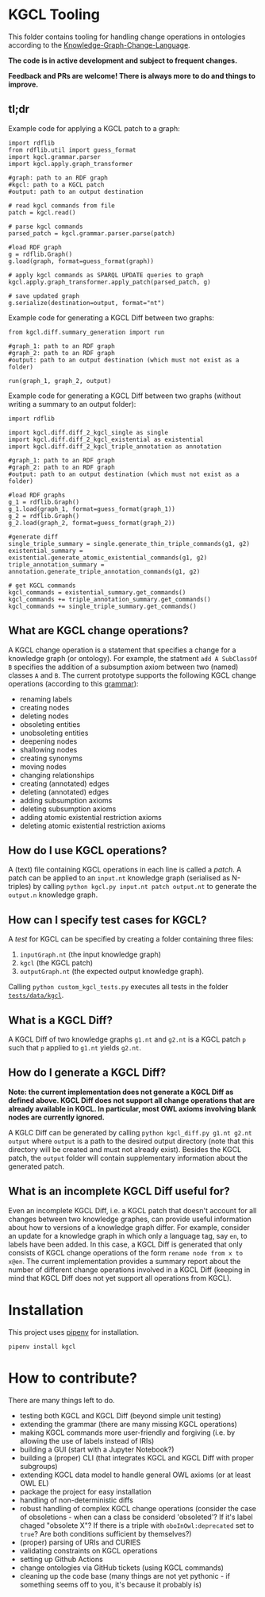 # KGCL Tooling
This folder contains tooling for handling change operations in ontologies according to the [Knowledge-Graph-Change-Language](https://cmungall.github.io/knowledge-graph-change-language/).

**The code is in active development and subject to frequent changes.**

**Feedback and PRs are welcome! There is always more to do and things to improve.**

## tl;dr

Example code for applying a KGCL patch to a graph:

```
import rdflib
from rdflib.util import guess_format
import kgcl.grammar.parser
import kgcl.apply.graph_transformer

#graph: path to an RDF graph
#kgcl: path to a KGCL patch
#output: path to an output destination

# read kgcl commands from file
patch = kgcl.read() 

# parse kgcl commands
parsed_patch = kgcl.grammar.parser.parse(patch)

#load RDF graph
g = rdflib.Graph()
g.load(graph, format=guess_format(graph))

# apply kgcl commands as SPARQL UPDATE queries to graph
kgcl.apply.graph_transformer.apply_patch(parsed_patch, g)

# save updated graph
g.serialize(destination=output, format="nt") 

```

Example code for generating a KGCL Diff between two graphs:

```
from kgcl.diff.summary_generation import run

#graph_1: path to an RDF graph
#graph_2: path to an RDF graph
#output: path to an output destination (which must not exist as a folder)

run(graph_1, graph_2, output)
```

Example code for generating a KGCL Diff between two graphs (without writing a summary to an output folder): 

```
import rdflib

import kgcl.diff.diff_2_kgcl_single as single
import kgcl.diff.diff_2_kgcl_existential as existential
import kgcl.diff.diff_2_kgcl_triple_annotation as annotation

#graph_1: path to an RDF graph
#graph_2: path to an RDF graph
#output: path to an output destination (which must not exist as a folder)

#load RDF graphs
g_1 = rdflib.Graph()
g_1.load(graph_1, format=guess_format(graph_1))
g_2 = rdflib.Graph()
g_2.load(graph_2, format=guess_format(graph_2))

#generate diff
single_triple_summary = single.generate_thin_triple_commands(g1, g2)
existential_summary = existential.generate_atomic_existential_commands(g1, g2) 
triple_annotation_summary = annotation.generate_triple_annotation_commands(g1, g2) 

# get KGCL commands
kgcl_commands = existential_summary.get_commands()
kgcl_commands += triple_annotation_summary.get_commands()
kgcl_commands += single_triple_summary.get_commands()
``` 

## What are KGCL change operations?

A KGCL change operation is a statement that specifies a change for a knowledge graph (or ontology). 
For example, the statment `add A SubClassOf B` specifies the addition of a subsumption axiom between two (named) classes `A` and `B`.
The current prototype supports the following KGCL change operations (according to this [grammar](https://github.com/ckindermann/knowledge-graph-change-language/blob/parser/kgcl_tool/grammar/kgcl.lark)):
- renaming labels
- creating nodes
- deleting nodes
- obsoleting entities
- unobsoleting entities
- deepening nodes
- shallowing nodes
- creating synonyms
- moving nodes
- changing relationships 
- creating (annotated) edges
- deleting (annotated) edges
- adding subsumption axioms
- deleting subsumption axioms
- adding atomic existential restriction axioms
- deleting atomic existential restriction axioms 

## How do I use KGCL operations?

A (text) file containing KGCL operations in each line is called a _patch_. A patch can be applied to an `input.nt` knowledge graph (serialised as N-triples) by calling `python kgcl.py input.nt patch output.nt` to generate the `output.n` knowledge graph.
 
## How can I specify test cases for KGCL?

A _test_ for KGCL can be specified by creating a folder containing three files:
1. `inputGraph.nt` (the input knowledge graph)
2. `kgcl` (the KGCL patch)
3. `outputGraph.nt` (the expected output knowledge graph).  

Calling `python custom_kgcl_tests.py` executes all tests in the folder [`tests/data/kgcl`](https://github.com/ckindermann/knowledge-graph-change-language/tree/parser/kgcl_tool/tests/data/kgcl).

## What is a KGCL Diff?

A KGCL Diff of two knowledge graphs `g1.nt` and `g2.nt` is a KGCL patch `p` such that `p` applied to `g1.nt` yields `g2.nt`.

## How do I generate a KGCL Diff?

**Note: the current implementation does not generate a KGCL Diff as defined above. KGCL Diff does not support all change operations that are already available in KGCL. In particular, most OWL axioms involving blank nodes are currently ignored.**

A KGLC Diff can be generated by calling `python kgcl_diff.py g1.nt g2.nt output` where `output` is a path to the desired output directory (note that this directory will be created and must not already exist). Besides the KGCL patch, the `output` folder will contain supplementary information about the generated patch.

## What is an incomplete KGCL Diff useful for?

Even an incomplete KGCL Diff, i.e. a KGCL patch that doesn't account for all changes between two knowledge graphes, can provide useful information about how to versions of a knowledge graph differ.
For example, consider an update for a knowledge graph in which only a language tag, say `en`, to labels have been added. In this case, a KGCL Diff is generated that only consists of KGCL change operations
of the form `rename node from x to x@en`. The current implementation provides a summary report about the number of different change operations involved in a KGCL Diff (keeping in mind that KGCL Diff does not yet support all operations from KGCL).

# Installation

This project uses [pipenv](https://pipenv-fork.readthedocs.io/en/latest/) for installation.

 `pipenv install kgcl`

# How to contribute?

There are many things left to do. 
- testing both KGCL and KGCL Diff (beyond simple unit testing)
- extending the grammar (there are many missing KGCL operations)
- making KGCL commands more user-friendly and forgiving (i.e. by allowing the use of labels instead of IRIs)
- building a GUI (start with a Jupyter Notebook?)
- building a (proper) CLI (that integrates KGCL and KGCL Diff with proper subgroups)
- extending KGCL data model to handle general OWL axioms (or at least OWL EL)
- package the project for easy installation
- handling of non-deterministic diffs
- robust handling of complex KGCL change operations (consider the case of obsoletions - when can a class be considerd 'obsoleted'? If it's label chaged "obsolete X"? If there is a triple with `oboInOwl:deprecated` set to `true`? Are both conditions sufficient by themselves?)
- (proper) parsing of URIs and CURIES 
- validating constraints on KGCL operations
- setting up Github Actions
- change ontologies via GitHub tickets (using KGCL commands)
- cleaning up the code base (many things are not yet pythonic - if something seems off to you, it's because it probably is)
